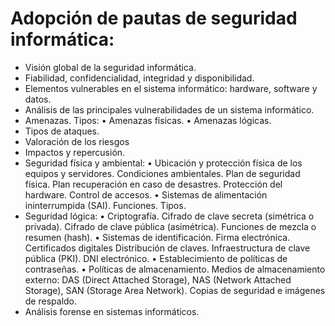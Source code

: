 # Adopción de pautas de seguridad informática:
- Visión global de la seguridad informática.
- Fiabilidad, confidencialidad, integridad y disponibilidad.
- Elementos vulnerables en el sistema informático: hardware, software y datos.
- Análisis de las principales vulnerabilidades de un sistema informático.
- Amenazas. Tipos:
• Amenazas físicas.
• Amenazas lógicas.
- Tipos de ataques.
- Valoración de los riesgos
- Impactos y repercusión.
- Seguridad física y ambiental:
• Ubicación y protección física de los equipos y servidores. Condiciones ambientales.
Plan de seguridad física. Plan recuperación en caso de desastres. Protección del
hardware. Control de accesos.
• Sistemas de alimentación ininterrumpida (SAI). Funciones. Tipos.
- Seguridad lógica:
• Criptografía. Cifrado de clave secreta (simétrica o privada). Cifrado de clave pública
(asimétrica). Funciones de mezcla o resumen (hash).
• Sistemas de identificación. Firma electrónica. Certificados digitales Distribución de
claves. Infraestructura de clave pública (PKI). DNI electrónico.
• Establecimiento de políticas de contraseñas.
• Políticas de almacenamiento. Medios de almacenamiento externo: DAS (Direct
Attached Storage), NAS (Network Attached Storage), SAN (Storage Area Network).
Copias de seguridad e imágenes de respaldo.
- Análisis forense en sistemas informáticos. 
